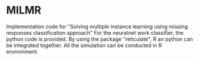 # MILMR
Implementation code for "Solving multiple instance learning using missing responses classification approach"
For the neuralnet work classifier, the python code is provided. By using the package "reticulate", R an python can be integrated together.
All the simulation can be conducted in R environment.
